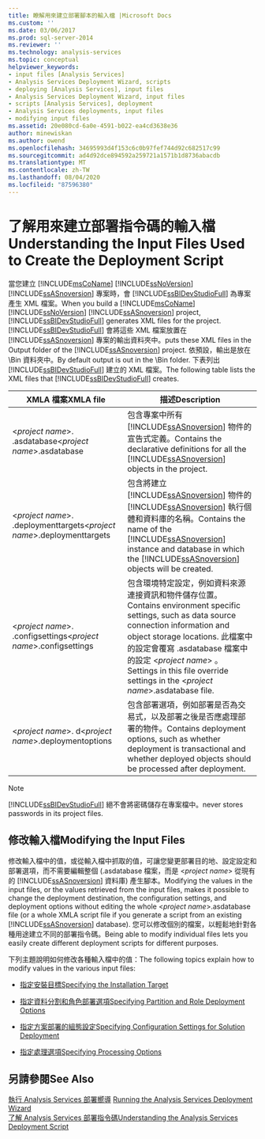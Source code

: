 ```yaml
---
title: 瞭解用來建立部署腳本的輸入檔 |Microsoft Docs
ms.custom: ''
ms.date: 03/06/2017
ms.prod: sql-server-2014
ms.reviewer: ''
ms.technology: analysis-services
ms.topic: conceptual
helpviewer_keywords:
- input files [Analysis Services]
- Analysis Services Deployment Wizard, scripts
- deploying [Analysis Services], input files
- Analysis Services Deployment Wizard, input files
- scripts [Analysis Services], deployment
- Analysis Services deployments, input files
- modifying input files
ms.assetid: 20e080cd-6a0e-4591-b022-ea4cd3638e36
author: minewiskan
ms.author: owend
ms.openlocfilehash: 34695993d4f153c6c0b97fef744d92c682517c99
ms.sourcegitcommit: ad4d92dce894592a259721a1571b1d8736abacdb
ms.translationtype: MT
ms.contentlocale: zh-TW
ms.lasthandoff: 08/04/2020
ms.locfileid: "87596380"
---
```

# <a name="understanding-the-input-files-used-to-create-the-deployment-script"></a><span data-ttu-id="08e10-102">了解用來建立部署指令碼的輸入檔</span><span class="sxs-lookup"><span data-stu-id="08e10-102">Understanding the Input Files Used to Create the Deployment Script</span></span>
  <span data-ttu-id="08e10-103">當您建立 [!INCLUDE[msCoName](../../includes/msconame-md.md)] [!INCLUDE[ssNoVersion](../../includes/ssnoversion-md.md)] [!INCLUDE[ssASnoversion](../../includes/ssasnoversion-md.md)] 專案時，會 [!INCLUDE[ssBIDevStudioFull](../../includes/ssbidevstudiofull-md.md)] 為專案產生 XML 檔案。</span><span class="sxs-lookup"><span data-stu-id="08e10-103">When you build a [!INCLUDE[msCoName](../../includes/msconame-md.md)] [!INCLUDE[ssNoVersion](../../includes/ssnoversion-md.md)] [!INCLUDE[ssASnoversion](../../includes/ssasnoversion-md.md)] project, [!INCLUDE[ssBIDevStudioFull](../../includes/ssbidevstudiofull-md.md)] generates XML files for the project.</span></span> [!INCLUDE[ssBIDevStudioFull](../../includes/ssbidevstudiofull-md.md)] <span data-ttu-id="08e10-104">會將這些 XML 檔案放置在 [!INCLUDE[ssASnoversion](../../includes/ssasnoversion-md.md)] 專案的輸出資料夾中。</span><span class="sxs-lookup"><span data-stu-id="08e10-104">puts these XML files in the Output folder of the [!INCLUDE[ssASnoversion](../../includes/ssasnoversion-md.md)] project.</span></span> <span data-ttu-id="08e10-105">依預設，輸出是放在 \Bin 資料夾中。</span><span class="sxs-lookup"><span data-stu-id="08e10-105">By default output is out in the \Bin folder.</span></span> <span data-ttu-id="08e10-106">下表列出 [!INCLUDE[ssBIDevStudioFull](../../includes/ssbidevstudiofull-md.md)] 建立的 XML 檔案。</span><span class="sxs-lookup"><span data-stu-id="08e10-106">The following table lists the XML files that [!INCLUDE[ssBIDevStudioFull](../../includes/ssbidevstudiofull-md.md)] creates.</span></span>  
  
|<span data-ttu-id="08e10-107">XMLA 檔案</span><span class="sxs-lookup"><span data-stu-id="08e10-107">XMLA file</span></span>|<span data-ttu-id="08e10-108">描述</span><span class="sxs-lookup"><span data-stu-id="08e10-108">Description</span></span>|  
|---------------|-----------------|  
|<span data-ttu-id="08e10-109">\<*project name*>. .asdatabase</span><span class="sxs-lookup"><span data-stu-id="08e10-109">\<*project name*>.asdatabase</span></span>|<span data-ttu-id="08e10-110">包含專案中所有 [!INCLUDE[ssASnoversion](../../includes/ssasnoversion-md.md)] 物件的宣告式定義。</span><span class="sxs-lookup"><span data-stu-id="08e10-110">Contains the declarative definitions for all the [!INCLUDE[ssASnoversion](../../includes/ssasnoversion-md.md)] objects in the project.</span></span>|  
|<span data-ttu-id="08e10-111">\<*project name*>. .deploymenttargets</span><span class="sxs-lookup"><span data-stu-id="08e10-111">\<*project name*>.deploymenttargets</span></span>|<span data-ttu-id="08e10-112">包含將建立 [!INCLUDE[ssASnoversion](../../includes/ssasnoversion-md.md)] 物件的 [!INCLUDE[ssASnoversion](../../includes/ssasnoversion-md.md)] 執行個體和資料庫的名稱。</span><span class="sxs-lookup"><span data-stu-id="08e10-112">Contains the name of the [!INCLUDE[ssASnoversion](../../includes/ssasnoversion-md.md)] instance and database in which the [!INCLUDE[ssASnoversion](../../includes/ssasnoversion-md.md)] objects will be created.</span></span>|  
|<span data-ttu-id="08e10-113">\<*project name*>. .configsettings</span><span class="sxs-lookup"><span data-stu-id="08e10-113">\<*project name*>.configsettings</span></span>|<span data-ttu-id="08e10-114">包含環境特定設定，例如資料來源連接資訊和物件儲存位置。</span><span class="sxs-lookup"><span data-stu-id="08e10-114">Contains environment specific settings, such as data source connection information and object storage locations.</span></span> <span data-ttu-id="08e10-115">此檔案中的設定會覆寫 .asdatabase 檔案中的設定 \<*project name*> 。</span><span class="sxs-lookup"><span data-stu-id="08e10-115">Settings in this file override settings in the \<*project name*>.asdatabase file.</span></span>|  
|<span data-ttu-id="08e10-116">\<*project name*>. d</span><span class="sxs-lookup"><span data-stu-id="08e10-116">\<*project name*>.deploymentoptions</span></span>|<span data-ttu-id="08e10-117">包含部署選項，例如部署是否為交易式，以及部署之後是否應處理部署的物件。</span><span class="sxs-lookup"><span data-stu-id="08e10-117">Contains deployment options, such as whether deployment is transactional and whether deployed objects should be processed after deployment.</span></span>|  
  
> [!NOTE]  
>  [!INCLUDE[ssBIDevStudioFull](../../includes/ssbidevstudiofull-md.md)] <span data-ttu-id="08e10-118">絕不會將密碼儲存在專案檔中。</span><span class="sxs-lookup"><span data-stu-id="08e10-118">never stores passwords in its project files.</span></span>  
  
## <a name="modifying-the-input-files"></a><span data-ttu-id="08e10-119">修改輸入檔</span><span class="sxs-lookup"><span data-stu-id="08e10-119">Modifying the Input Files</span></span>  
 <span data-ttu-id="08e10-120">修改輸入檔中的值，或從輸入檔中抓取的值，可讓您變更部署目的地、設定設定和部署選項，而不需要編輯整個 (.asdatabase 檔案，而是 \<*project name*> 從現有的 [!INCLUDE[ssASnoversion](../../includes/ssasnoversion-md.md)] 資料庫) 產生腳本。</span><span class="sxs-lookup"><span data-stu-id="08e10-120">Modifying the values in the input files, or the values retrieved from the input files, makes it possible to change the deployment destination, the configuration settings, and deployment options without editing the whole \<*project name*>.asdatabase file (or a whole XMLA script file if you generate a script from an existing [!INCLUDE[ssASnoversion](../../includes/ssasnoversion-md.md)] database).</span></span> <span data-ttu-id="08e10-121">您可以修改個別的檔案，以輕鬆地針對各種用途建立不同的部署指令碼。</span><span class="sxs-lookup"><span data-stu-id="08e10-121">Being able to modify individual files lets you easily create different deployment scripts for different purposes.</span></span>  
  
 <span data-ttu-id="08e10-122">下列主題說明如何修改各種輸入檔中的值：</span><span class="sxs-lookup"><span data-stu-id="08e10-122">The following topics explain how to modify values in the various input files:</span></span>  
  
-   [<span data-ttu-id="08e10-123">指定安裝目標</span><span class="sxs-lookup"><span data-stu-id="08e10-123">Specifying the Installation Target</span></span>](deployment-script-files-specifying-the-installation-target.md)  
  
-   [<span data-ttu-id="08e10-124">指定資料分割和角色部署選項</span><span class="sxs-lookup"><span data-stu-id="08e10-124">Specifying Partition and Role Deployment Options</span></span>](deployment-script-files-partition-and-role-deployment-options.md)  
  
-   [<span data-ttu-id="08e10-125">指定方案部署的組態設定</span><span class="sxs-lookup"><span data-stu-id="08e10-125">Specifying Configuration Settings for Solution Deployment</span></span>](deployment-script-files-solution-deployment-config-settings.md)  
  
-   [<span data-ttu-id="08e10-126">指定處理選項</span><span class="sxs-lookup"><span data-stu-id="08e10-126">Specifying Processing Options</span></span>](deployment-script-files-specifying-processing-options.md)  
  
## <a name="see-also"></a><span data-ttu-id="08e10-127">另請參閱</span><span class="sxs-lookup"><span data-stu-id="08e10-127">See Also</span></span>  
 <span data-ttu-id="08e10-128">[執行 Analysis Services 部署嚮導](running-the-analysis-services-deployment-wizard.md) </span><span class="sxs-lookup"><span data-stu-id="08e10-128">[Running the Analysis Services Deployment Wizard](running-the-analysis-services-deployment-wizard.md) </span></span>  
 [<span data-ttu-id="08e10-129">了解 Analysis Services 部署指令碼</span><span class="sxs-lookup"><span data-stu-id="08e10-129">Understanding the Analysis Services Deployment Script</span></span>](understanding-the-analysis-services-deployment-script.md)  
  
  
